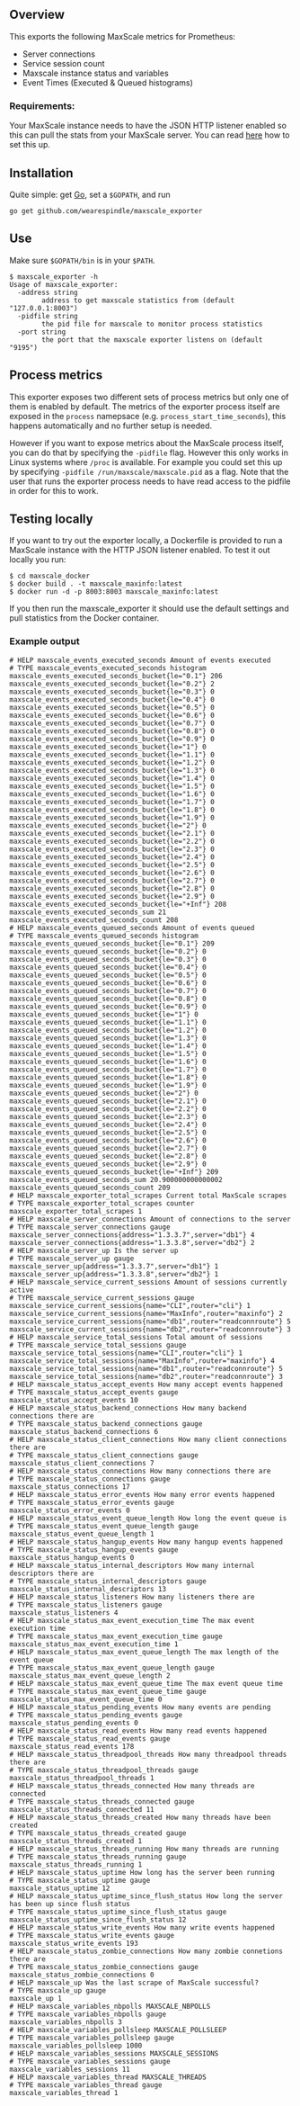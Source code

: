 ## Overview
This exports the following MaxScale metrics for Prometheus:

- Server connections
- Service session count
- Maxscale instance status and variables
- Event Times (Executed & Queued histograms)

### Requirements:
Your MaxScale instance needs to have the JSON HTTP listener enabled so this can pull the stats from your MaxScale server. You can read [here](https://mariadb.com/kb/en/mariadb-enterprise/mariadb-maxscale-14/maxinfo-plugin/#configuration) how to set this up.

## Installation
Quite simple: get [Go](https://golang.org/dl), set a `$GOPATH`, and run

    go get github.com/wearespindle/maxscale_exporter

## Use
Make sure `$GOPATH/bin` is in your `$PATH`.

    $ maxscale_exporter -h
    Usage of maxscale_exporter:
      -address string
        	address to get maxscale statistics from (default "127.0.0.1:8003")
      -pidfile string
        	the pid file for maxscale to monitor process statistics
      -port string
        	the port that the maxscale exporter listens on (default "9195")

## Process metrics
This exporter exposes two different sets of process metrics but only one of them is enabled by default.
The metrics of the exporter process itself are exposed in the `process` namepsace (e.g. `process_start_time_seconds`), this happens automatically and no further setup is needed.

However if you want to expose metrics about the MaxScale process itself, you can do that by specifying the `-pidfile` flag.
However this only works in Linux systems where `/proc` is available. For example you could set this up by specifying `-pidfile /run/maxscale/maxscale.pid` as a flag.
Note that the user that runs the exporter process needs to have read access to the pidfile in order for this to work.

## Testing locally
If you want to try out the exporter locally, a Dockerfile is provided to run a MaxScale instance with the HTTP JSON listener enabled. To test it out locally you run:

```
$ cd maxscale_docker
$ docker build . -t maxscale_maxinfo:latest
$ docker run -d -p 8003:8003 maxscale_maxinfo:latest
```
If you then run the maxscale_exporter it should use the default settings and pull statistics from the Docker container.

### Example output
```
# HELP maxscale_events_executed_seconds Amount of events executed
# TYPE maxscale_events_executed_seconds histogram
maxscale_events_executed_seconds_bucket{le="0.1"} 206
maxscale_events_executed_seconds_bucket{le="0.2"} 2
maxscale_events_executed_seconds_bucket{le="0.3"} 0
maxscale_events_executed_seconds_bucket{le="0.4"} 0
maxscale_events_executed_seconds_bucket{le="0.5"} 0
maxscale_events_executed_seconds_bucket{le="0.6"} 0
maxscale_events_executed_seconds_bucket{le="0.7"} 0
maxscale_events_executed_seconds_bucket{le="0.8"} 0
maxscale_events_executed_seconds_bucket{le="0.9"} 0
maxscale_events_executed_seconds_bucket{le="1"} 0
maxscale_events_executed_seconds_bucket{le="1.1"} 0
maxscale_events_executed_seconds_bucket{le="1.2"} 0
maxscale_events_executed_seconds_bucket{le="1.3"} 0
maxscale_events_executed_seconds_bucket{le="1.4"} 0
maxscale_events_executed_seconds_bucket{le="1.5"} 0
maxscale_events_executed_seconds_bucket{le="1.6"} 0
maxscale_events_executed_seconds_bucket{le="1.7"} 0
maxscale_events_executed_seconds_bucket{le="1.8"} 0
maxscale_events_executed_seconds_bucket{le="1.9"} 0
maxscale_events_executed_seconds_bucket{le="2"} 0
maxscale_events_executed_seconds_bucket{le="2.1"} 0
maxscale_events_executed_seconds_bucket{le="2.2"} 0
maxscale_events_executed_seconds_bucket{le="2.3"} 0
maxscale_events_executed_seconds_bucket{le="2.4"} 0
maxscale_events_executed_seconds_bucket{le="2.5"} 0
maxscale_events_executed_seconds_bucket{le="2.6"} 0
maxscale_events_executed_seconds_bucket{le="2.7"} 0
maxscale_events_executed_seconds_bucket{le="2.8"} 0
maxscale_events_executed_seconds_bucket{le="2.9"} 0
maxscale_events_executed_seconds_bucket{le="+Inf"} 208
maxscale_events_executed_seconds_sum 21
maxscale_events_executed_seconds_count 208
# HELP maxscale_events_queued_seconds Amount of events queued
# TYPE maxscale_events_queued_seconds histogram
maxscale_events_queued_seconds_bucket{le="0.1"} 209
maxscale_events_queued_seconds_bucket{le="0.2"} 0
maxscale_events_queued_seconds_bucket{le="0.3"} 0
maxscale_events_queued_seconds_bucket{le="0.4"} 0
maxscale_events_queued_seconds_bucket{le="0.5"} 0
maxscale_events_queued_seconds_bucket{le="0.6"} 0
maxscale_events_queued_seconds_bucket{le="0.7"} 0
maxscale_events_queued_seconds_bucket{le="0.8"} 0
maxscale_events_queued_seconds_bucket{le="0.9"} 0
maxscale_events_queued_seconds_bucket{le="1"} 0
maxscale_events_queued_seconds_bucket{le="1.1"} 0
maxscale_events_queued_seconds_bucket{le="1.2"} 0
maxscale_events_queued_seconds_bucket{le="1.3"} 0
maxscale_events_queued_seconds_bucket{le="1.4"} 0
maxscale_events_queued_seconds_bucket{le="1.5"} 0
maxscale_events_queued_seconds_bucket{le="1.6"} 0
maxscale_events_queued_seconds_bucket{le="1.7"} 0
maxscale_events_queued_seconds_bucket{le="1.8"} 0
maxscale_events_queued_seconds_bucket{le="1.9"} 0
maxscale_events_queued_seconds_bucket{le="2"} 0
maxscale_events_queued_seconds_bucket{le="2.1"} 0
maxscale_events_queued_seconds_bucket{le="2.2"} 0
maxscale_events_queued_seconds_bucket{le="2.3"} 0
maxscale_events_queued_seconds_bucket{le="2.4"} 0
maxscale_events_queued_seconds_bucket{le="2.5"} 0
maxscale_events_queued_seconds_bucket{le="2.6"} 0
maxscale_events_queued_seconds_bucket{le="2.7"} 0
maxscale_events_queued_seconds_bucket{le="2.8"} 0
maxscale_events_queued_seconds_bucket{le="2.9"} 0
maxscale_events_queued_seconds_bucket{le="+Inf"} 209
maxscale_events_queued_seconds_sum 20.900000000000002
maxscale_events_queued_seconds_count 209
# HELP maxscale_exporter_total_scrapes Current total MaxScale scrapes
# TYPE maxscale_exporter_total_scrapes counter
maxscale_exporter_total_scrapes 1
# HELP maxscale_server_connections Amount of connections to the server
# TYPE maxscale_server_connections gauge
maxscale_server_connections{address="1.3.3.7",server="db1"} 4
maxscale_server_connections{address="1.3.3.8",server="db2"} 2
# HELP maxscale_server_up Is the server up
# TYPE maxscale_server_up gauge
maxscale_server_up{address="1.3.3.7",server="db1"} 1
maxscale_server_up{address="1.3.3.8",server="db2"} 1
# HELP maxscale_service_current_sessions Amount of sessions currently active
# TYPE maxscale_service_current_sessions gauge
maxscale_service_current_sessions{name="CLI",router="cli"} 1
maxscale_service_current_sessions{name="MaxInfo",router="maxinfo"} 2
maxscale_service_current_sessions{name="db1",router="readconnroute"} 5
maxscale_service_current_sessions{name="db2",router="readconnroute"} 3
# HELP maxscale_service_total_sessions Total amount of sessions
# TYPE maxscale_service_total_sessions gauge
maxscale_service_total_sessions{name="CLI",router="cli"} 1
maxscale_service_total_sessions{name="MaxInfo",router="maxinfo"} 4
maxscale_service_total_sessions{name="db1",router="readconnroute"} 5
maxscale_service_total_sessions{name="db2",router="readconnroute"} 3
# HELP maxscale_status_accept_events How many accept events happened
# TYPE maxscale_status_accept_events gauge
maxscale_status_accept_events 10
# HELP maxscale_status_backend_connections How many backend connections there are
# TYPE maxscale_status_backend_connections gauge
maxscale_status_backend_connections 6
# HELP maxscale_status_client_connections How many client connections there are
# TYPE maxscale_status_client_connections gauge
maxscale_status_client_connections 7
# HELP maxscale_status_connections How many connections there are
# TYPE maxscale_status_connections gauge
maxscale_status_connections 17
# HELP maxscale_status_error_events How many error events happened
# TYPE maxscale_status_error_events gauge
maxscale_status_error_events 0
# HELP maxscale_status_event_queue_length How long the event queue is
# TYPE maxscale_status_event_queue_length gauge
maxscale_status_event_queue_length 1
# HELP maxscale_status_hangup_events How many hangup events happened
# TYPE maxscale_status_hangup_events gauge
maxscale_status_hangup_events 0
# HELP maxscale_status_internal_descriptors How many internal descriptors there are
# TYPE maxscale_status_internal_descriptors gauge
maxscale_status_internal_descriptors 13
# HELP maxscale_status_listeners How many listeners there are
# TYPE maxscale_status_listeners gauge
maxscale_status_listeners 4
# HELP maxscale_status_max_event_execution_time The max event execution time
# TYPE maxscale_status_max_event_execution_time gauge
maxscale_status_max_event_execution_time 1
# HELP maxscale_status_max_event_queue_length The max length of the event queue
# TYPE maxscale_status_max_event_queue_length gauge
maxscale_status_max_event_queue_length 2
# HELP maxscale_status_max_event_queue_time The max event queue time
# TYPE maxscale_status_max_event_queue_time gauge
maxscale_status_max_event_queue_time 0
# HELP maxscale_status_pending_events How many events are pending
# TYPE maxscale_status_pending_events gauge
maxscale_status_pending_events 0
# HELP maxscale_status_read_events How many read events happened
# TYPE maxscale_status_read_events gauge
maxscale_status_read_events 178
# HELP maxscale_status_threadpool_threads How many threadpool threads there are
# TYPE maxscale_status_threadpool_threads gauge
maxscale_status_threadpool_threads 1
# HELP maxscale_status_threads_connected How many threads are connected
# TYPE maxscale_status_threads_connected gauge
maxscale_status_threads_connected 11
# HELP maxscale_status_threads_created How many threads have been created
# TYPE maxscale_status_threads_created gauge
maxscale_status_threads_created 1
# HELP maxscale_status_threads_running How many threads are running
# TYPE maxscale_status_threads_running gauge
maxscale_status_threads_running 1
# HELP maxscale_status_uptime How long has the server been running
# TYPE maxscale_status_uptime gauge
maxscale_status_uptime 12
# HELP maxscale_status_uptime_since_flush_status How long the server has been up since flush status
# TYPE maxscale_status_uptime_since_flush_status gauge
maxscale_status_uptime_since_flush_status 12
# HELP maxscale_status_write_events How many write events happened
# TYPE maxscale_status_write_events gauge
maxscale_status_write_events 193
# HELP maxscale_status_zombie_connections How many zombie connetions there are
# TYPE maxscale_status_zombie_connections gauge
maxscale_status_zombie_connections 0
# HELP maxscale_up Was the last scrape of MaxScale successful?
# TYPE maxscale_up gauge
maxscale_up 1
# HELP maxscale_variables_nbpolls MAXSCALE_NBPOLLS
# TYPE maxscale_variables_nbpolls gauge
maxscale_variables_nbpolls 3
# HELP maxscale_variables_pollsleep MAXSCALE_POLLSLEEP
# TYPE maxscale_variables_pollsleep gauge
maxscale_variables_pollsleep 1000
# HELP maxscale_variables_sessions MAXSCALE_SESSIONS
# TYPE maxscale_variables_sessions gauge
maxscale_variables_sessions 11
# HELP maxscale_variables_thread MAXSCALE_THREADS
# TYPE maxscale_variables_thread gauge
maxscale_variables_thread 1
```
